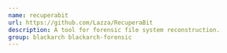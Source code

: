 ```yaml
---
name: recuperabit
url: https://github.com/Lazza/RecuperaBit
description: A tool for forensic file system reconstruction.
group: blackarch blackarch-forensic
---
```

